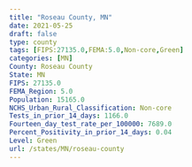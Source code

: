```yaml
---
title: "Roseau County, MN"
date: 2021-05-25
draft: false
type: county
tags: [FIPS:27135.0,FEMA:5.0,Non-core,Green]
categories: [MN]
County: Roseau County
State: MN
FIPS: 27135.0
FEMA_Region: 5.0
Population: 15165.0
NCHS_Urban_Rural_Classification: Non-core
Tests_in_prior_14_days: 1166.0
Fourteen_day_test_rate_per_100000: 7689.0
Percent_Positivity_in_prior_14_days: 0.04
Level: Green
url: /states/MN/roseau-county
---
```



